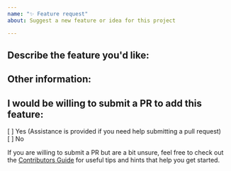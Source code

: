 ```yaml
---
name: "✨ Feature request"
about: Suggest a new feature or idea for this project

---
```


## Describe the feature you'd like:

## Other information:

## I would be willing to submit a PR to add this feature:

[ ] Yes (Assistance is provided if you need help submitting a pull request)  
[ ] No

If you are willing to submit a PR but are a bit unsure, feel free to check out the [Contributors Guide](CONTRIBUTING.md) for useful tips and hints that help you get started.

